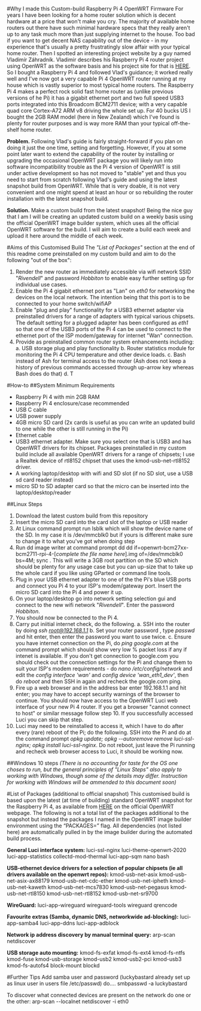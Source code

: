 #Why I made this Custom-build Raspberry Pi 4 OpenWRT Firmware
For years I have been looking for a home router solution which is decent hardware at a price that won't make you cry.  The majority of available home routers out there have such minimal hardware specs that they really aren't up to any task much more than just supplying internet to the house.   Too bad if you want to get decent NAS capability out of the device - in my experience that's usually a pretty frustratingly slow affair with your typical home router.  Then I spotted an interesting project website by a guy named Vladimír Záhradník.  Vladimir describes his Raspberry Pi 4 router project using OpenWRT as the software basis and his project site for that is [HERE](https://www.zahradnik.io/raspberry-pi-as-a-home-router "HERE").  So I bought a Raspberry Pi 4 and followed Vlad's guidance; it worked really well and I've now got a very capable Pi 4 OpenWRT router running at my house which is vastly superior to most typical home routers.  The Raspberry Pi 4 makes a perfect rock solid fast home router as (unlike previous versions of he Pi) it has a gigabit ethernet port and two full speed USB3 ports integrated into this Broadcom BCM2711 device; with a very capable quad core Cortex-A72 ARM v8 driving the whole set up.  For 40 bucks US I bought the 2GB RAM model (here in New Zealand) which I've found is plenty for router purposes and is way more RAM than your typical off-the-shelf home router.

**Problem.**  Following Vlad's guide is fairly straight-forward if you plan on doing it just the one time, setting and forgetting.  However, if you at some point later want to extend the capability of the router by installing or upgrading the occasional OpenWRT package you will likely run into software incompatibility trouble as the Pi 4 version of OpenWRT is still under active development so has not moved to "stable" yet and thus you need to start from scratch following Vlad's guide and using the latest snapshot build from OpenWRT.  While that is very doable, it is not very convenient and one might spend at least an hour or so rebuilding the router installation with the latest snapshot build.

**Solution.**  Make a custom build from the latest snapshot!  Being the nice guy that I am I will be creating an updated custom build on a weekly basis using the official OpenWRT image builder system, which uses all the official OpenWRT software for the build.  I will aim to create a build each week and upload it here around the middle of each week.

#Aims of this Customised Build
The *"List of Packages"* section at the end of this readme come preinstalled on my custom build and aim to do the following "out of the box":

1. Render the new router as immediately accessible via wifi network SSID "*Rivendell*" and password *Hobbiton* to enable easy further setting up for individual use cases.
2. Enable the Pi 4 gigabit ethernet port as "Lan" on *eth0* for networking the devices on the local network.  The intention being that this port is to be connected to your home switch/wifiAP
3. Enable "plug and play" functionality for a USB3 ethernet adapter via preinstalled drivers for a range of adapters with typical various chipsets.  The default setting for a plugged adapter has been configured as *eth1* so that one of the USB3 ports of the Pi 4 can be used to connect to the ethernet port of the ISP modem/gateway for internet "Wan" connection.
4. Provide as preinstalled common router system enhancements including:
    a. USB storage plug and play functionality
    b. Router statistics module for monitoring the Pi 4 CPU temperature and other device loads.
    c. Bash instead of Ash for terminal access to the router (Ash does not keep a history of previous commands accessed through up-arrow key whereas Bash does do that)
    d. T

#How-to
##System Minimum Requirements
 *  Raspberry Pi 4 with min 2GB RAM
 *  Raspberry Pi 4 enclosure/case recommended
 *  USB C cable
 *  USB power supply
 *  4GB micro SD card (2x cards is useful as you can write an updated build to one while the other is still running in the Pi)
 *  Ethernet cable
 *  USB3 ethernet adapter.  Make sure you select one that is USB3 and has OpenWRT drivers for its chipset.  Packages preinstalled in my custom build include all available OpenWRT drivers for a range of chipsets; I use a Realtek device of rtl8152 chipset that uses the kmod-usb-net-rtl8152 driver.
 *  A working laptop/desktop with wifi and SD slot (if no SD slot, use a USB sd card reader instead)
 *  micro SD to SD adapter card so that the micro can be inserted into the laptop/desktop/reader

##Linux Steps
1. Download the latest custom build from this repository
2. Insert the micro SD card into the card slot of the laptop or USB reader
3. At Linux command prompt run lsblk which will show the device name of the SD.  In my case it is /dev/mmcblk0 but if yours is different make sure to change it to what you've got when doing step
4. Run dd image writer at command prompt dd dd if=openwrt-bcm27xx-bcm2711-rpi-4-[*complete the file name here*].img of=/dev/mmcblk0 bs=4M; sync .  This will write a 3GB root partition on the SD which should be plenty for any usage case but you can up-size that to take up the whole card if you like using GParted or command line tools.
5. Plug in your USB ethernet adapter to one of the the Pi's blue USB ports and connect you Pi 4 to your ISP's modem/gateway port.  Insert the micro SD card into the Pi 4 and power it up.
6. On your laptop/desktop go into network setting selection gui and connect to the new wifi network "*Rivendell*".  Enter the password *Hobbiton*. 
7.  You should now be connected to the Pi 4.
8.  Carry put iniitial internet check, do the following.
    a. SSH into the router by doing *ssh root@192.168.1.1*
    b. Set your router password , type *passwd* and hit enter, then enter the password you want to use twice.
    c. Ensure you have internet connection on the Pi, do *ping google.com* at the command prompt which should show very low % packet loss if any if intenet is available.  If you don't get connection to google.com you should check out the connection settings for the Pi and change them to suit your ISP's modem requirements - do *nano /etc/config/network* and edit the *config interface 'wan'* and *config device 'wan_eth1_dev'*, then do *reboot* and then SSH in again and recheck the google.com ping. 
9.  Fire up a web browser and in the address bar enter 192.168.1.1 and hit enter; you may have to accept security warnings of the browser to continue.  You should now have access to  the OpenWRT Luci web interface of your new Pi 4 router.  If you get a browser "cannot connect to host" or similar message follow step 10.  If you successfully accessed Luci you can skip that step.
10.  Luci may need to be reinstalled to access it, which I have to do after every (rare) reboot of the Pi; do the following.  SSH into the Pi and do at the command prompt *opkg update; opkg --autoremove remove luci-ssl-nginx; opkg install luci-ssl-nginx*.  Do not reboot, just leave the Pi running and recheck web browser access to Luci, it should be working now.

##Windows 10 steps
*(There is no accounting for taste for the OS one choses to run, but the general principles of "Linux Steps" also apply to working with Windows, though some of the details may differ.  Instruction for working with Windows will be ammended to this document soon)*

#List of Packages (additional to official snapshot)
This customised build is based upon the latest (at time of building) standard OpenWRT snapshot for the Raspberry Pi 4, as available from [HERE](https://downloads.openwrt.org/snapshots/targets/bcm27xx/bcm2711/ "HERE") on the official OpenWRT webpage.  The following is not a total list of the packages additional to the snapshot but instead the packages I named in the OpenWRT image builder environment using the “PACKAGES=” flag. All dependencies (not listed here) are automatically pulled in by the image builder during the automated build process.

**General Luci interface system:**
luci-ssl-nginx luci-theme-openwrt-2020 luci-app-statistics collectd-mod-thermal luci-app-sqm nano bash

**USB-ethernet device drivers for a selection of popular chipsets (ie all drivers available on the openwrt repos):**
kmod-usb-net-asix kmod-usb-net-asix-ax88179 kmod-usb-net-cdc-ether kmod-usb-net-ipheth kmod-usb-net-kaweth kmod-usb-net-mcs7830 kmod-usb-net-pegasus kmod-usb-net-rtl8150 kmod-usb-net-rtl8152 kmod-usb-net-sr9700 

**WireGuard:**
luci-app-wireguard wireguard-tools wireguard qrencode

**Favourite extras (Samba, dynamic DNS, networkwide ad-blocking):**
luci-app-samba4 luci-app-ddns luci-app-adblock

**Network ip address discovery by manual terminal query:**
arp-scan netdiscover

**USB storage auto mounting:**
kmod-fs-exfat kmod-fs-ext4 kmod-fs-ntfs kmod-fuse kmod-usb-storage kmod-usb2 kmod-usb2-pci kmod-usb3 kmod-fs-autofs4 block-mount blockd

#Further Tips
Add samba user and password (luckybastard already set up as linux user in users file /etc/passwd) do....
smbpasswd -a luckybastard

To discover what connected devices are present on the network do one or the other:
arp-scan --localnet
netdiscover -i eth0
